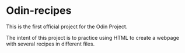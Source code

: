 # Odin-recipes

<p>This is the first official project for the Odin Project.
<p>The intent of this project is to practice using HTML to create a webpage with several recipes in different files. 